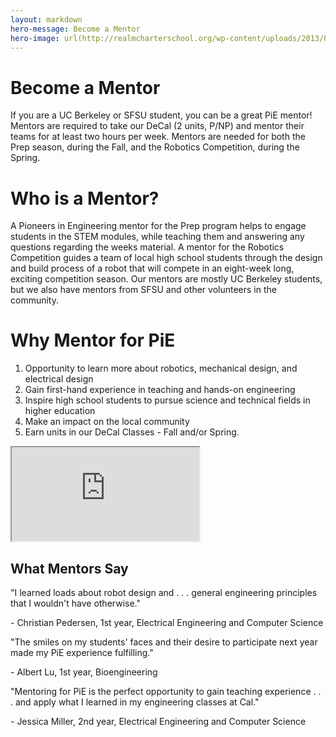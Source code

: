 ```yaml
---
layout: markdown
hero-message: Become a Mentor
hero-image: url(http://realmcharterschool.org/wp-content/uploads/2013/04/Screen-Shot-2013-04-28-at-10.14.09-PM.png)
---
```


# Become a Mentor
If you are a UC Berkeley or SFSU student, you can be a great PiE mentor! Mentors are required to take our DeCal (2 units, P/NP) and mentor their teams for at least two hours per week.  Mentors are needed for both the Prep season, during the Fall, and the Robotics Competition, during the Spring.

# Who is a Mentor?
A Pioneers in Engineering mentor for the Prep program helps to engage students in the STEM modules, while teaching them and answering any questions regarding the weeks material.  A mentor for the Robotics Competition guides a team of local high school students through the design and build process of a robot that will compete in an eight-week long, exciting competition season. Our mentors are mostly UC Berkeley students, but we also have mentors from SFSU and other volunteers in the community.

# Why Mentor for PiE
1. Opportunity to learn more about robotics, mechanical design, and electrical design
2. Gain first-hand experience in teaching and hands-on engineering
3. Inspire high school students to pursue science and technical fields in higher education
4. Make an impact on the local community
5. Earn units in our DeCal Classes - Fall and/or Spring.

<div class="container-fluid">
    <div class="row vertical-align">
        <div class="col-md-6">
            <div class="embed-responsive embed-responsive-16by9">
                <iframe class="embed-responsive-item" src="https://www.youtube.com/embed/zQPqf-cxs0A" allowfullscreen></iframe>
            </div>
        </div>
        <div class="col-md-6">
            <h2>What Mentors Say</h2>
            <p>"I learned loads about robot design and . . . general engineering principles that I wouldn't have otherwise."</p>
            <p>- Christian Pedersen, 1st year, Electrical Engineering and Computer Science</p>
            <p>"The smiles on my students' faces and their desire to participate next year made my PiE experience fulfilling."</p>
            <p>- Albert Lu, 1st year, Bioengineering</p>
            <p>"Mentoring for PiE is the perfect opportunity to gain teaching experience . . . and apply what I learned in my engineering classes at Cal."</p>
            <p>- Jessica Miller, 2nd year, Electrical Engineering and Computer Science</p>
        </div>
    </div>
</div>


<!-- # What Mentors Say

"I learned loads about robot design and . . . general engineering principles that I wouldn't have otherwise."
- Christian Pedersen, 1st year, Electrical Engineering and Computer Science

"The smiles on my students' faces and their desire to participate next year made my PiE experience fulfilling."
- Albert Lu, 1st year, Bioengineering

"Mentoring for PiE is the perfect opportunity to gain teaching experience . . . and apply what I learned in my engineering classes at Cal."
- Jessica Miller, 2nd year, Electrical Engineering and Computer Science
 -->